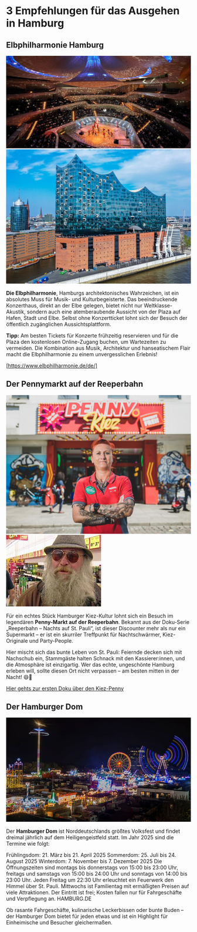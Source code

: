 3 Empfehlungen für das Ausgehen in Hamburg
==========================================

## Elbphilharmonie Hamburg

![alt text](https://github.com/Netznarkose/Awesome-Hamburg-Guide/blob/Hotfix-Ausgehen-Seite/images/hamburg_elbphilharmonie.jpg "Hamburg Elbphilharmonie")
![alt text](https://github.com/Netznarkose/Awesome-Hamburg-Guide/blob/Hotfix-Ausgehen-Seite/images/hamburg_elbphilharmonie2.jpg "Hamburg Elbphilharmonie")

**Die Elbphilharmonie**, Hamburgs architektonisches Wahrzeichen, ist ein absolutes Muss für Musik- und Kulturbegeisterte. Das beeindruckende Konzerthaus, direkt an der Elbe gelegen, bietet nicht nur Weltklasse-Akustik, sondern auch eine atemberaubende Aussicht von der Plaza auf Hafen, Stadt und Elbe. Selbst ohne Konzertticket lohnt sich der Besuch der öffentlich zugänglichen Aussichtsplattform.

**Tipp:** Am besten Tickets für Konzerte frühzeitig reservieren und für die Plaza den kostenlosen Online-Zugang buchen, um Wartezeiten zu vermeiden. Die Kombination aus Musik, Architektur und hanseatischem Flair macht die Elbphilharmonie zu einem unvergesslichen Erlebnis!

[https://www.elbphilharmonie.de/de/]


## Der Pennymarkt auf der Reeperbahn

![alt text](https://github.com/Netznarkose/Awesome-Hamburg-Guide/blob/Hotfix-Ausgehen-Seite/images/pennymarkt1.jpg "Pennymarkt auf der Reeperbahn")
![alt text](https://github.com/Netznarkose/Awesome-Hamburg-Guide/blob/Hotfix-Ausgehen-Seite/images/pennymarkt2.jpg "Kapitän zur See")

Für ein echtes Stück Hamburger Kiez-Kultur lohnt sich ein Besuch im legendären **Penny-Markt auf der Reeperbahn**. Bekannt aus der Doku-Serie „Reeperbahn – Nachts auf St. Pauli“, ist dieser Discounter mehr als nur ein Supermarkt – er ist ein skurriler Treffpunkt für Nachtschwärmer, Kiez-Originale und Party-People.

Hier mischt sich das bunte Leben von St. Pauli: Feiernde decken sich mit Nachschub ein, Stammgäste halten Schnack mit den Kassierer:innen, und die Atmosphäre ist einzigartig. Wer das echte, ungeschönte Hamburg erleben will, sollte diesen Ort nicht verpassen – am besten mitten in der Nacht! 😄🍻

[Hier gehts zur ersten Doku über den Kiez-Penny](https://www.youtube.com/watch?v=FQAyoaa18J0)


## Der Hamburger Dom 

![alt text](https://github.com/Netznarkose/Awesome-Hamburg-Guide/blob/Hotfix-Ausgehen-Seite/images/Hamburger_Dom.jpg "Hamburger Dom bei Nacht")

Der **Hamburger Dom** ist Norddeutschlands größtes Volksfest und findet dreimal jährlich auf dem Heiligengeistfeld statt. Im Jahr 2025 sind die Termine wie folgt:

Frühlingsdom: 21. März bis 21. April 2025
Sommerdom: 25. Juli bis 24. August 2025
Winterdom: 7. November bis 7. Dezember 2025
Die Öffnungszeiten sind montags bis donnerstags von 15:00 bis 23:00 Uhr, freitags und samstags von 15:00 bis 24:00 Uhr und sonntags von 14:00 bis 23:00 Uhr. Jeden Freitag um 22:30 Uhr erleuchtet ein Feuerwerk den Himmel über St. Pauli. Mittwochs ist Familientag mit ermäßigten Preisen auf viele Attraktionen. Der Eintritt ist frei; Kosten fallen nur für Fahrgeschäfte und Verpflegung an. 
HAMBURG.DE

Ob rasante Fahrgeschäfte, kulinarische Leckerbissen oder bunte Buden – der Hamburger Dom bietet für jeden etwas und ist ein Highlight für Einheimische und Besucher gleichermaßen.